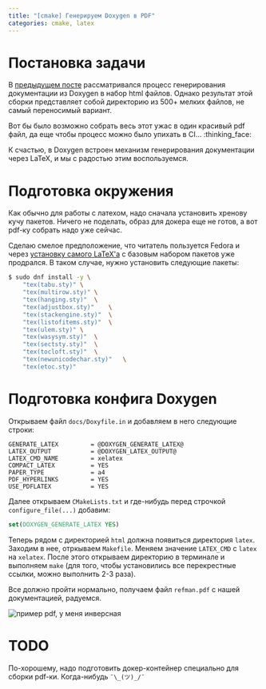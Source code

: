 ```yaml
---
title: "[cmake] Генерируем Doxygen в PDF"
categories: cmake, latex
---
```


# Постановка задачи

В [предыдущем посте](https://murych.github.io/doxygen-cmake/) рассматривался процесс генерирования документации из Doxygen в набор html файлов.
Однако результат этой сборки представляет собой директорию из 500+ мелких файлов, не самый переносимый вариант.

Вот бы было возможно собрать весь этот ужас в один красивый pdf файл, да еще чтобы процесс можно было упихать в CI... :thinking_face:

К счастью, в Doxygen встроен механизм генерирования документации через LaTeX, и мы с радостью этим воспользуемся.

# Подготовка окружения

Как обычно для работы с латехом, надо сначала установить хренову кучу пакетов.
Ничего не поделать, образ для докера еще не готов, а вот pdf-ку собрать надо уже сейчас.

Сделаю смелое предположение, что читатель пользуется Fedora и через [установку самого LaTeX'a](https://murych.github.io/latex-fedora/) с базовым набором пакетов уже продрался.
В таком случае, нужно установить следующие пакеты:

```bash
$ sudo dnf install -y \
    "tex(tabu.sty)" \
    "tex(multirow.sty)" \
    "tex(hanging.sty)"  \
    "tex(adjustbox.sty)"    \
    "tex(stackengine.sty)"  \
    "tex(listofitems.sty)"  \
    "tex(ulem.sty)" \
    "tex(wasysym.sty)"  \
    "tex(sectsty.sty)"  \
    "tex(tocloft.sty)"  \
    "tex(newunicodechar.sty)"   \
    "tex(etoc.sty)"
```

# Подготовка конфига Doxygen

Открываем файл `docs/Doxyfile.in` и добавляем в него следующие строки:

```doxyfile
GENERATE_LATEX         = @DOXYGEN_GENERATE_LATEX@
LATEX_OUTPUT           = @DOXYGEN_LATEX_OUTPUT@
LATEX_CMD_NAME         = xelatex
COMPACT_LATEX          = YES
PAPER_TYPE             = a4
PDF_HYPERLINKS         = YES
USE_PDFLATEX           = YES
```

Далее открываем `CMakeLists.txt` и где-нибудь перед строчкой `configure_file(...)` добавим:

```cmake
set(DOXYGEN_GENERATE_LATEX YES)
```

Теперь рядом с директорией `html` должна появиться директория `latex`.
Заходим в нее, отркываем `Makefile`.
Меняем значение `LATEX_CMD` с `latex` на `xelatex`.
После этого открываем директорию в терминале и выполняем `make` (для того, чтобы установились все перекрестные ссылки, можно выполнить 2-3 раза).

Все должно пройти нормально, получаем файл `refman.pdf` с нашей документацией, радуемся.

![пример pdf, у меня инверсная](https://i.ibb.co/tmTZrNb/image.png)

# TODO

По-хорошему, надо подготовить докер-контейнер специально для сборки pdf-ки.
Когда-нибудь `¯\_(ツ)_/¯`
